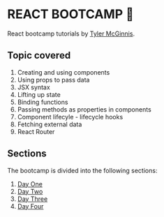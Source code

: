 # REACT BOOTCAMP :beginner:

React bootcamp tutorials by [Tyler McGinnis](https://github.com/tylermcginnis).  

## Topic covered

1. Creating and using components  
2. Using props to pass data  
3. JSX syntax  
4. Lifting up state  
5. Binding functions   
6. Passing methods as properties in components  
7. Component lifecyle - lifecycle hooks  
8. Fetching external data  
9. React Router  

## Sections

The bootcamp is divided into the following sections:  
1. [Day One](https://github.com/khwilo/react-bootcamp/tree/bootcamp-d1)  
2. [Day Two](https://github.com/khwilo/react-bootcamp/tree/bootcamp-d2)  
3. [Day Three](https://github.com/khwilo/react-bootcamp/tree/bootcamp-d3)  
4. [Day Four](https://github.com/khwilo/react-bootcamp/tree/bootcamp-d4)  

